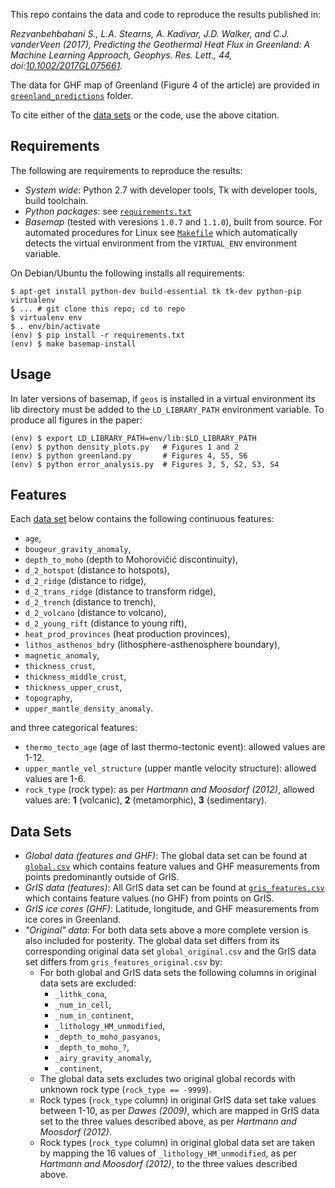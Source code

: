 This repo contains the data and code to reproduce the results published in:

_Rezvanbehbahani S., L.A. Stearns, A. Kadivar, J.D. Walker, and C.J. vanderVeen (2017), Predicting the Geothermal Heat Flux in Greenland: A Machine Learning Approach, Geophys. Res. Lett., 44, doi:[10.1002/2017GL075661](http://dx.doi.org/10.1002/2017GL075661)._

The data for GHF map of Greenland (Figure 4 of the article) are provided in [`greenland_predictions`](greenland_predictions) folder. 

To cite either of the [data sets](#data-sets) or the code, use the above citation.

Requirements
------------
The following are requirements to reproduce the results:

* _System wide_: Python 2.7 with developer tools, Tk with developer tools,
  build toolchain.
* _Python packages_: see [`requirements.txt`](requirements.txt)
* _Basemap_ (tested with veresions `1.0.7` and `1.1.0`), built from source. For
  automated procedures for Linux see [`Makefile`](Makefile) which automatically
  detects the virtual environment from the `VIRTUAL_ENV` environment variable.

On Debian/Ubuntu the following installs all requirements:
```
$ apt-get install python-dev build-essential tk tk-dev python-pip virtualenv
$ ... # git clone this repo; cd to repo
$ virtualenv env
$ . env/bin/activate
(env) $ pip install -r requirements.txt
(env) $ make basemap-install
```

Usage
-----
In later versions of basemap, if `geos` is installed in a virtual environment
its lib directory must be added to the `LD_LIBRARY_PATH` environment variable.
To produce all figures in the paper:
```
(env) $ export LD_LIBRARY_PATH=env/lib:$LD_LIBRARY_PATH
(env) $ python density_plots.py   # Figures 1 and 2
(env) $ python greenland.py       # Figures 4, S5, S6
(env) $ python error_analysis.py  # Figures 3, 5, S2, S3, S4
```

Features
--------
Each [data set](#data-sets) below contains the following continuous features:

* `age`,
* `bougeur_gravity_anomaly`,
* `depth_to_moho`           (depth to Mohorovičić discontinuity),
* `d_2_hotspot`             (distance to hotspots),
* `d_2_ridge`               (distance to ridge),
* `d_2_trans_ridge`         (distance to transform ridge),
* `d_2_trench`              (distance to trench),
* `d_2_volcano`             (distance to volcano),
* `d_2_young_rift`          (distance to young rift),
* `heat_prod_provinces`     (heat production provinces),
* `lithos_asthenos_bdry`    (lithosphere-asthenosphere boundary),
* `magnetic_anomaly`,
* `thickness_crust`,
* `thickness_middle_crust`,
* `thickness_upper_crust`,
* `topography`,
* `upper_mantle_density_anomaly`.

and three categorical features:

* `thermo_tecto_age` (age of last thermo-tectonic event): allowed values are 1-12.
* `upper_mantle_vel_structure` (upper mantle velocity structure): allowed values are 1-6.
* `rock_type` (rock type): as per *Hartmann and Moosdorf (2012)*, allowed values are:
  **1** (volcanic), **2** (metamorphic), **3** (sedimentary).

Data Sets
---------

- *Global data (features and GHF)*: The global data set can be found at
  [`global.csv`](global.csv) which contains feature values and GHF measurements
  from points predominantly outside of GrIS.
- *GrIS data (features)*: All GrIS data set can be found at
  [`gris_features.csv`](gris_features.csv) which contains feature values (no
  GHF) from points on GrIS.
- *GrIS ice cores (GHF)*: Latitude, longitude, and GHF measurements from ice
   cores in Greenland.
- *"Original" data*: For both data sets above a more complete version is also
  included for posterity. The global data set differs from its corresponding
  original data set `global_original.csv` and the GrIS data set differs from
  `gris_features_original.csv` by:
    * For both global and GrIS data sets the following columns in original data
      sets are excluded:
        - `_lithk_cona`,
        - `_num_in_cell`,
        - `_num_in_continent`,
        - `_lithology_HM_unmodified`,
        - `_depth_to_moho_pasyanos`,
        - `_depth_to_moho_?`,
        - `_airy_gravity_anomaly`,
        - `_continent`,
    * The global data sets excludes two original global records with unknown rock
      type (`rock_type == -9999`).
    * Rock types (`rock_type` column) in original GrIS data set take values
      between 1-10, as per *Dawes (2009)*, which are mapped in GrIS data set to
      the three values described above, as per *Hartmann and Moosdorf (2012)*.
    * Rock types (`rock_type` column) in original global data set are taken by
      mapping the 16 values of `_lithology_HM_unmodified`, as per
      *Hartmann and Moosdorf (2012)*, to the three values described above.
